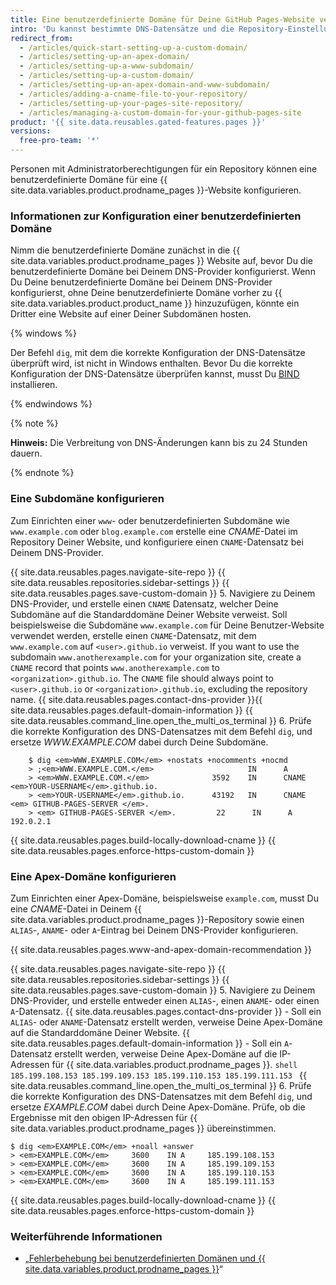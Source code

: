 ```yaml
---
title: Eine benutzerdefinierte Domäne für Deine GitHub Pages-Website verwalten
intro: 'Du kannst bestimmte DNS-Datensätze und die Repository-Einstellungen so einrichten oder aktualisieren, dass die Standard-Domäne für Deine {{ site.data.variables.product.prodname_pages }}-Website auf eine benutzerdefinierte Domäne verweist.'
redirect_from:
  - /articles/quick-start-setting-up-a-custom-domain/
  - /articles/setting-up-an-apex-domain/
  - /articles/setting-up-a-www-subdomain/
  - /articles/setting-up-a-custom-domain/
  - /articles/setting-up-an-apex-domain-and-www-subdomain/
  - /articles/adding-a-cname-file-to-your-repository/
  - /articles/setting-up-your-pages-site-repository/
  - /articles/managing-a-custom-domain-for-your-github-pages-site
product: '{{ site.data.reusables.gated-features.pages }}'
versions:
  free-pro-team: '*'
---
```


Personen mit Administratorberechtigungen für ein Repository können eine benutzerdefinierte Domäne für eine {{ site.data.variables.product.prodname_pages }}-Website konfigurieren.

### Informationen zur Konfiguration einer benutzerdefinierten Domäne

Nimm die benutzerdefinierte Domäne zunächst in die {{ site.data.variables.product.prodname_pages }} Website auf, bevor Du die benutzerdefinierte Domäne bei Deinem DNS-Provider konfigurierst. Wenn Du Deine benutzerdefinierte Domäne bei Deinem DNS-Provider konfigurierst, ohne Deine benutzerdefinierte Domäne vorher zu {{ site.data.variables.product.product_name }} hinzuzufügen, könnte ein Dritter eine Website auf einer Deiner Subdomänen hosten.

{% windows %}

Der Befehl `dig`, mit dem die korrekte Konfiguration der DNS-Datensätze überprüft wird, ist nicht in Windows enthalten. Bevor Du die korrekte Konfiguration der DNS-Datensätze überprüfen kannst, musst Du [BIND](https://www.isc.org/bind/) installieren.

{% endwindows %}

{% note %}

**Hinweis:** Die Verbreitung von DNS-Änderungen kann bis zu 24 Stunden dauern.

{% endnote %}

### Eine Subdomäne konfigurieren

Zum Einrichten einer `www`- oder benutzerdefinierten Subdomäne wie `www.example.com` oder `blog.example.com` erstelle eine _CNAME_-Datei im Repository Deiner Website, und konfiguriere einen `CNAME`-Datensatz bei Deinem DNS-Provider.

{{ site.data.reusables.pages.navigate-site-repo }}
{{ site.data.reusables.repositories.sidebar-settings }}
{{ site.data.reusables.pages.save-custom-domain }}
5. Navigiere zu Deinem DNS-Provider, und erstelle einen `CNAME` Datensatz, welcher Deine Subdomäne auf die Standarddomäne Deiner Website verweist. Soll beispielsweise die Subdomäne `www.example.com` für Deine Benutzer-Website verwendet werden, erstelle einen `CNAME`-Datensatz, mit dem `www.example.com` auf `<user>.github.io` verweist. If you want to use the subdomain `www.anotherexample.com` for your organization site, create a `CNAME` record that points `www.anotherexample.com` to `<organization>.github.io`. The `CNAME` file should always point to `<user>.github.io` or `<organization>.github.io`, excluding the repository name. {{ site.data.reusables.pages.contact-dns-provider }}{{ site.data.reusables.pages.default-domain-information }}
{{ site.data.reusables.command_line.open_the_multi_os_terminal }}
6. Prüfe die korrekte Konfiguration des DNS-Datensatzes mit dem Befehl `dig`, und ersetze _WWW.EXAMPLE.COM_ dabei durch Deine Subdomäne.
```shell
    $ dig <em>WWW.EXAMPLE.COM</em> +nostats +nocomments +nocmd
    > ;<em>WWW.EXAMPLE.COM.</em>                     IN      A
    > <em>WWW.EXAMPLE.COM.</em>              3592    IN      CNAME   <em>YOUR-USERNAME</em>.github.io.
    > <em>YOUR-USERNAME</em>.github.io.      43192   IN      CNAME   <em> GITHUB-PAGES-SERVER </em>.
    > <em> GITHUB-PAGES-SERVER </em>.         22      IN      A       192.0.2.1
```
{{ site.data.reusables.pages.build-locally-download-cname }}
{{ site.data.reusables.pages.enforce-https-custom-domain }}

### Eine Apex-Domäne konfigurieren

Zum Einrichten einer Apex-Domäne, beispielsweise `example.com`, musst Du eine _CNAME_-Datei in Deinem {{ site.data.variables.product.prodname_pages }}-Repository sowie einen `ALIAS`-, `ANAME`- oder `A`-Eintrag bei Deinem DNS-Provider konfigurieren.

{{ site.data.reusables.pages.www-and-apex-domain-recommendation }}

{{ site.data.reusables.pages.navigate-site-repo }}
{{ site.data.reusables.repositories.sidebar-settings }}
{{ site.data.reusables.pages.save-custom-domain }}
5. Navigiere zu Deinem DNS-Provider, und erstelle entweder einen `ALIAS`-, einen `ANAME`- oder einen `A`-Datensatz. {{ site.data.reusables.pages.contact-dns-provider }}
    - Soll ein `ALIAS`- oder `ANAME`-Datensatz erstellt werden, verweise Deine Apex-Domäne auf die Standarddomäne Deiner Website. {{ site.data.reusables.pages.default-domain-information }}
    - Soll ein `A`-Datensatz erstellt werden, verweise Deine Apex-Domäne auf die IP-Adressen für {{ site.data.variables.product.prodname_pages }}.
      ```shell
      185.199.108.153
      185.199.109.153
      185.199.110.153
      185.199.111.153
      ```
{{ site.data.reusables.command_line.open_the_multi_os_terminal }}
6. Prüfe die korrekte Konfiguration des DNS-Datensatzes mit dem Befehl `dig`, und ersetze _EXAMPLE.COM_ dabei durch Deine Apex-Domäne. Prüfe, ob die Ergebnisse mit den obigen IP-Adressen für {{ site.data.variables.product.prodname_pages }} übereinstimmen.
  ```shell
  $ dig <em>EXAMPLE.COM</em> +noall +answer
  > <em>EXAMPLE.COM</em>     3600    IN A     185.199.108.153
  > <em>EXAMPLE.COM</em>     3600    IN A     185.199.109.153
  > <em>EXAMPLE.COM</em>     3600    IN A     185.199.110.153
  > <em>EXAMPLE.COM</em>     3600    IN A     185.199.111.153
  ```
{{ site.data.reusables.pages.build-locally-download-cname }}
{{ site.data.reusables.pages.enforce-https-custom-domain }}

### Weiterführende Informationen

- „[Fehlerbehebung bei benutzerdefinierten Domänen und {{ site.data.variables.product.prodname_pages }}](/articles/troubleshooting-custom-domains-and-github-pages)“
